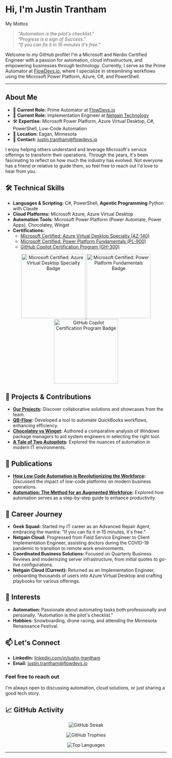 # Hi, I'm Justin Trantham
My Mottos
> _"Automation is the pilot's checklist."_ <br>
> _"Progress is a sign of Success."_ <br>
> _"If you can fix it in 15 minutes it's free."_ 

Welcome to my GitHub profile! I'm a Microsoft and Nerdio Certified Engineer with a passion for automation, cloud infrastructure, and empowering businesses through technology. Currently, I serve as the Prime Automator at [FlowDevs.io](https://flowdevs.io), where I specialize in streamlining workflows using the Microsoft Power Platform, Azure, C#, and PowerShell.

---

## About Me

- 💼 **Current Role:** Prime Automator at [FlowDevs.io](https://flowdevs.io/team/justin-trantham)
- 💼 **Current Role:** Implementation Engineer at [Netgain Technology](https://www.netgaincloud.com)
- 🛠️ **Expertise:** Microsoft Power Platform, Azure Virtual Desktop, C#, PowerShell, Low-Code Automation
- 📍 **Location:** Eagan, Minnesota
- 📧 **Contact:** [justin.trantham@flowdevs.io](mailto:justin.trantham@flowdevs.io)

I enjoy helping others understand and leverage Microsoft's service offerings to transform their operations. Through the years, it's been fascinating to reflect on how much the industry has evolved. Not everyone has a friend or relative to guide them, so feel free to reach out I'd love to hear from you.

## 🛠️ Technical Skills

- **Languages & Scripting:** C#, PowerShell, **Agentic Programming** Python with Claude
- **Cloud Platforms:** Microsoft Azure, Azure Virtual Desktop
- **Automation Tools:** Microsoft Power Platform (Power Automate, Power Apps), Chocolatey, Winget
- **Certifications:**
  - [Microsoft Certified: Azure Virtual Desktop Specialty (AZ-140)](https://learn.microsoft.com/api/credentials/share/en-us/takescake/496AACAE6039BB6B?sharingId=E52D3E764CCA814C)
  - [Microsoft Certified: Power Platform Fundamentals (PL-900)](https://learn.microsoft.com/api/credentials/share/en-us/takescake/C4DB2552DBE81A40?sharingId=E52D3E764CCA814C)
  - [GitHub Copilot Certification Program (GH-300)](https://learn.microsoft.com/api/credentials/share/en-us/takescake/DFCC6C77050E272F?sharingId=E52D3E764CCA814C)

<p align="center">
  <a href="https://learn.microsoft.com/api/credentials/share/en-us/takescake/496AACAE6039BB6B?sharingId=E52D3E764CCA814C">
    <img src="https://learn.microsoft.com/media/learn/certification/badges/microsoft-certified-specialty-badge.svg?branch=main" alt="Microsoft Certified: Azure Virtual Desktop Specialty Badge" width="200" />
  </a>
  <a href="https://learn.microsoft.com/api/credentials/share/en-us/takescake/C4DB2552DBE81A40?sharingId=E52D3E764CCA814C">
    <img src="https://learn.microsoft.com/media/learn/certification/badges/microsoft-certified-fundamentals-badge.svg?branch=main" alt="Microsoft Certified: Power Platform Fundamentals Badge" width="200" />
  </a>
  <a href="https://learn.microsoft.com/api/credentials/share/en-us/takescake/DFCC6C77050E272F?sharingId=E52D3E764CCA814C">
    <img src="https://learn.microsoft.com/media/learn/certification/badges/github-copilot.svg?branch=main" alt="GitHub Copilot Certification Program Badge" width="200" />
  </a>
</p>

## 🧰 Projects & Contributions

- **[Our Projects](https://takescake.com/):** Discover collaborative solutions and showcases from the team.
- **[QB-Flow](https://flowdevs.io/qb-flow):** Developed a tool to automate QuickBooks workflows, enhancing efficiency.
- **[Chocolatey vs Winget](https://www.flowdevs.io/post/chocolatey-vs-winget-modern-windows-package-management-for-system-engineers):** Authored a comparative analysis of Windows package managers to aid system engineers in selecting the right tool.
- **[A Tale of Two Autopilots](https://www.flowdevs.io/post/a-tale-of-two-autopilots):** Explored the nuances of automation in modern IT environments.

## 📝 Publications

- **[How Low Code Automation is Revolutionizing the Workforce](https://www.linkedin.com/pulse/how-low-code-automation-revolutionizing-workforce-justin-trantham):** Discussed the impact of low-code platforms on modern business operations.
- **[Automation: The Method for an Augmented Workforce](https://www.linkedin.com/pulse/automation-method-more-productive-workforce-justin-trantham):** Explored how automation serves as a step-by-step guide to enhance productivity.

## 🧳 Career Journey

- **Geek Squad:** Started my IT career as an Advanced Repair Agent, embracing the mantra: "If you can fix it in 15 minutes, it's free."
- **Netgain Cloud:** Progressed from Field Service Engineer to Client Implementation Engineer, assisting doctors during the COVID-19 pandemic to transition to remote work environments.
- **Coordinated Business Solutions:** Focused on Quarterly Business Reviews and modernizing server infrastructure, from initial quotes to go-live configurations.
- **Netgain Cloud (Current):** Returned as an Implementation Engineer, onboarding thousands of users into Azure Virtual Desktop and crafting playbooks for various offerings.

## 🎯 Interests

- **Automation:** Passionate about automating tasks both professionally and personally. "Automation is the pilot's checklist."
- **Hobbies:** Snowboarding, drone racing, and attending the Minnesota Renaissance Festival.

## 📫 Let's Connect

- **LinkedIn:** [linkedin.com/in/justin-trantham](https://www.linkedin.com/in/justin-trantham)
- **Email:** [justin.trantham@flowdevs.io](mailto:justin.trantham@flowdevs.io)

### Feel free to reach out 
I'm always open to discussing automation, cloud solutions, or just sharing a good tech story.

## 📈 GitHub Activity

<p align="center"> <img src="https://streak-stats.demolab.com?user=CakeRepository&theme=dark&date_format=M%20j%5B%2C%20Y%5D" alt="GitHub Streak" /> </p> 
<p align="center"> <img src="https://github-profile-trophy.vercel.app/?username=CakeRepository&theme=darkhub&no-frame=true&column=4" alt="GitHub Trophies" /> 
</p> <p align="center"> <img src="https://github-readme-stats.vercel.app/api/top-langs/?username=CakeRepository&layout=compact&theme=dark" alt="Top Languages" /> </p>

---


